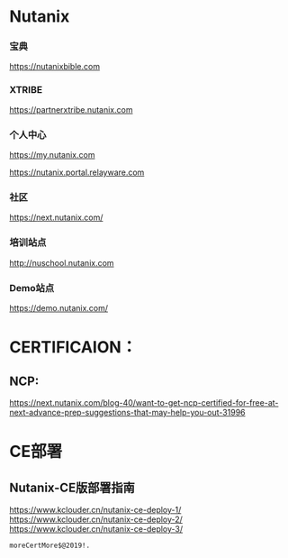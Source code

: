 # Nutanix


### 宝典
https://nutanixbible.com

### XTRIBE

https://partnerxtribe.nutanix.com


### 个人中心
https://my.nutanix.com      

https://nutanix.portal.relayware.com



### 社区
https://next.nutanix.com/

### 培训站点
http://nuschool.nutanix.com



### Demo站点

https://demo.nutanix.com/       



#  CERTIFICAION：
## NCP:
https://next.nutanix.com/blog-40/want-to-get-ncp-certified-for-free-at-next-advance-prep-suggestions-that-may-help-you-out-31996  




# CE部署

## Nutanix-CE版部署指南
https://www.kclouder.cn/nutanix-ce-deploy-1/
https://www.kclouder.cn/nutanix-ce-deploy-2/
https://www.kclouder.cn/nutanix-ce-deploy-3/




```
moreCertMore$@2019!.
```




